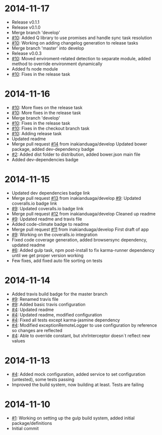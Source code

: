 2014-11-17
==========

  * Release v0.1.1
  * Release v0.1.0
  * Merge branch 'develop'
  * [#10](https://github.com/inakianduaga/angular-remote-logger/issues/10): Added Q library to use promises and handle sync task resolution
  * [#10](https://github.com/inakianduaga/angular-remote-logger/issues/10): Working on adding changelog generation to release tasks
  * Merge branch 'master' into develop
  * Release v0.0.3
  * [#10](https://github.com/inakianduaga/angular-remote-logger/issues/10): Moved enviroment-related detection to separate module, added method to override environment dynamically
  * Added fs node module
  * [#10](https://github.com/inakianduaga/angular-remote-logger/issues/10): Fixes in the release task

2014-11-16
==========

  * [#10](https://github.com/inakianduaga/angular-remote-logger/issues/10): More fixes on the release task
  * [#10](https://github.com/inakianduaga/angular-remote-logger/issues/10): More fixes in the release task
  * Merge branch 'develop'
  * [#10](https://github.com/inakianduaga/angular-remote-logger/issues/10): Fixes in the release task
  * [#10](https://github.com/inakianduaga/angular-remote-logger/issues/10): Fixes in the checkout branch task
  * [#10](https://github.com/inakianduaga/angular-remote-logger/issues/10): Adding release task
  * Updated readme
  * Merge pull request [#14](https://github.com/inakianduaga/angular-remote-logger/issues/14) from inakianduaga/develop
    Updated bower package, added dev-dependency badge
  * [#2](https://github.com/inakianduaga/angular-remote-logger/issues/2): Added dist folder to distribution, added bower.json main file
  * Added dev-dependencies badge

2014-11-15
==========

  * Updated dev dependencies badge link
  * Merge pull request [#13](https://github.com/inakianduaga/angular-remote-logger/issues/13) from inakianduaga/develop
    [#9](https://github.com/inakianduaga/angular-remote-logger/issues/9): Updated coveralls.io badge link
  * [#9](https://github.com/inakianduaga/angular-remote-logger/issues/9): Updated coveralls.io badge link
  * Merge pull request [#12](https://github.com/inakianduaga/angular-remote-logger/issues/12) from inakianduaga/develop
    Cleaned up readme
  * [#9](https://github.com/inakianduaga/angular-remote-logger/issues/9): Updated readme and travis file
  * Added code-climate badge to readme
  * Merge pull request [#11](https://github.com/inakianduaga/angular-remote-logger/issues/11) from inakianduaga/develop
    First draft of app
  * [#9](https://github.com/inakianduaga/angular-remote-logger/issues/9): Working on the coveralls.io integration
  * Fixed code coverage generation, added browsersync dependency, updated readme
  * [#6](https://github.com/inakianduaga/angular-remote-logger/issues/6): Added gulp task, npm post-install to fix karma-runner dependency until we get proper version working
  * Few fixes, add fixed auto file sorting on tests

2014-11-14
==========

  * Added travis build badge for the master branch
  * [#9](https://github.com/inakianduaga/angular-remote-logger/issues/9): Renamed travis file
  * [#9](https://github.com/inakianduaga/angular-remote-logger/issues/9): Added basic travis configuration
  * [#4](https://github.com/inakianduaga/angular-remote-logger/issues/4): Updated readme
  * [#4](https://github.com/inakianduaga/angular-remote-logger/issues/4): Updated readme, modified configuration
  * [#4](https://github.com/inakianduaga/angular-remote-logger/issues/4): Fixed all tests except karma-jasmine dependency
  * [#4](https://github.com/inakianduaga/angular-remote-logger/issues/4): Modified exceptionRemoteLogger to use configuration by reference so changes are reflected
  * [#4](https://github.com/inakianduaga/angular-remote-logger/issues/4): Able to override constant, but xhrInterceptor doesn`t reflect new values

2014-11-13
==========

  * [#4](https://github.com/inakianduaga/angular-remote-logger/issues/4): Added mock configuration, added service to set configuration (untested), some tests passing
  * Improved the build system, now building at least. Tests are failing

2014-11-10
==========

  * [#1](https://github.com/inakianduaga/angular-remote-logger/issues/1): Working on setting up the gulp build system, added initial package/definitions
  * Initial commit